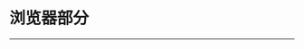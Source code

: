 # 浏览器部分
---
<Common-Democode title="判断浏览器种类" description="基本用法">
    <highlight-code slot="codeText" lang="js">
        <script>
            export const browser = {
                versions: (function() {
                    var u = navigator.userAgent
                    return {
                        trident: u.indexOf('Trident') > -1, // IE内核
                        presto: u.indexOf('Presto') > -1, // opera内核
                        webKit: u.indexOf('AppleWebKit') > -1, // 苹果、谷歌内核
                        gecko: u.indexOf('Gecko') > -1 && u.indexOf('KHTML') === -1, // 火狐内核
                        mobile: !!u.match(/AppleWebKit.*Mobile.*/), // 是否为移动终端
                        ios: !!u.match(/\(i[^;]+;( U;)? CPU.+Mac OS X/), // ios终端
                        android: u.indexOf('Android') > -1 || u.indexOf('Adr') > -1, // android终端
                        iPhone: u.indexOf('iPhone') > -1, // 是否为iPhone或者QQHD浏览器
                        iPad: u.indexOf('iPad') > -1 || u.indexOf('Macintosh') > -1, // 是否iPad
                        webApp: u.indexOf('Safari') === -1, // 是否web应该程序，没有头部与底部
                        weixin: u.indexOf('MicroMessenger') > -1, // 是否微信
                        qq: u.indexOf(' QQ') > -1 // 是否QQ
                    }
                }
            ()),
                language: (navigator.browserLanguage || navigator.language).toLowerCase()
            }
        </script>
    </highlight-code>
</Common-Democode>
